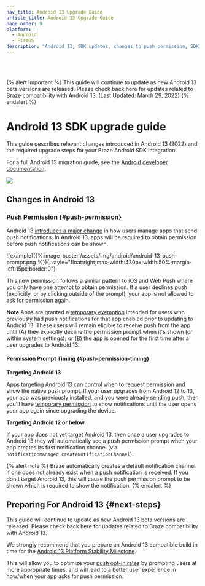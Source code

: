 ```yaml
---
nav_title: Android 13 Upgrade Guide
article_title: Android 13 Upgrade Guide
page_order: 9
platform: 
  - Android
  - FireOS
description: "Android 13, SDK updates, changes to push permission, SDK compatibility, and more."
---
```

<br><br>

{% alert important %}
This guide will continue to update as new Android 13 beta versions are released. Please check back here for updates related to Braze compatibility with Android 13. (Last Updated: March 29, 2022)
{% endalert %}

# Android 13 SDK upgrade guide

This guide describes relevant changes introduced in Android 13 (2022) and the required upgrade steps for your Braze Android SDK integration.

For a full Android 13 migration guide, see the [Android developer documentation][2].

<img src="https://developer.android.com/about/versions/13/images/timeline-desktop-en.svg" />

## Changes in Android 13

### Push Permission {#push-permission}

Android 13 [introduces a major change][3] in how users manage apps that send push notifications. In Android 13, apps will be required to obtain permission before push notifications can be shown. 

![example]({% image_buster /assets/img/android/android-13-push-prompt.png %}){: style="float:right;max-width:430px;width:50%;margin-left:15px;border:0"}

This new permission follows a similar pattern to iOS and Web Push where you only have one attempt to obtain permission. If a user declines push (explicitly, or by clicking outside of the prompt), your app is not allowed to ask for permission again.


**Note** Apps are granted a [temporary exemption][4] intended for users who previously had push notifications for that app enabled prior to updating to Android 13. These users will remain eligible to receive push from the app until (A) they explicitly decline the permission prompt when it's shown (or within system settings); or (B) the app is opened for the first time after a user upgrades to Android 13.


#### Permission Prompt Timing {#push-permission-timing}

**Targeting Android 13**

Apps targeting Android 13 can control when to request permission and show the native push prompt. If your user upgrades from Android 12 to 13, your app was previously installed, and you were already sending push, then you'll have [temporary permission][4] to show notifications until the user opens your app again since upgrading the device.

**Targeting Android 12 or below**

If your app does not yet target Android 13, then once a user upgrades to Android 13 they will automatically see a push permission prompt when your app creates its first notification channel (via `notificationManager.createNotificationChannel`). 

{% alert note %}
Braze automatically creates a default notification channel if one does not already exist when a push notification is received. If you don't target Android 13, this will cause the push permission prompt to be shown which is required to show the notification.
{% endalert %}

## Preparing For Android 13 {#next-steps}

This guide will continue to update as new Android 13 beta versions are released. Please check back here for updates related to Braze compatibility with Android 13.

We strongly recommend that you prepare an Android 13 compatible build in time for the [Android 13 Platform Stability Milestone][5].

This will allow you to optimize your [push opt-in rates][6] by prompting users at more appropriate times, and will lead to a better user experience in how/when your app asks for push permission.


[1]: https://github.com/Appboy/appboy-android-sdk/blob/master/CHANGELOG.md#1900
[2]: https://developer.android.com/about/versions/13
[3]: https://developer.android.com/about/versions/13/changes/notification-permission
[4]: https://developer.android.com/about/versions/13/changes/notification-permission#eligibility
[5]: https://developer.android.com/about/versions/13/overview#platform_stability
[6]: https://www.braze.com/resources/articles/android-13-developer-preview-push-opt-ins-arrive-for-android-apps
